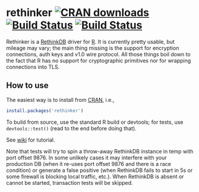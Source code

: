 # rethinker [![CRAN downloads](http://cranlogs.r-pkg.org/badges/rethinker)](https://cran.r-project.org/web/packages/rethinker/index.html) [![Build Status](https://travis-ci.org/mbq/rethinker.svg?branch=master)](https://travis-ci.org/mbq/rethinker) [![Build Status](https://travis-ci.org/mbq/rethinker.svg?branch=devel)](https://travis-ci.org/mbq/rethinker)

Rethinker is a [RethinkDB](http://rethinkdb.com/) driver for [R](https://www.r-project.org/).
It is currently pretty usable, but mileage may vary; the main thing missing is the support for encryption connections, auth keys and v1.0 wire protocol.
All those things boil down to the fact that R has no support for cryptographic primitives nor for wrapping connections into TLS.

How to use
---------

The easiest way is to install from [CRAN](https://cran.r-project.org/web/packages/rethinker/index.html), i.e.,

```r
install.packages('rethinker')
```

To build from source, use the standard R build or devtools; for tests, use `devtools::test()` (read to the end before doing that).

See [wiki](https://github.com/mbq/rethinker/wiki) for tutorial.

Note that tests will try to spin a throw-away RethinkDB instance in temp with port offset 9876.
In some unlikely cases it may interfere with your production DB (when it re-uses port offset 9876 and there is a race condition) or generate a false positive (when RethinkDB fails to start in 5s or some firewall is blocking local traffic, etc.).
When RethinkDB is absent or cannot be started, transaction tests will be skipped.
